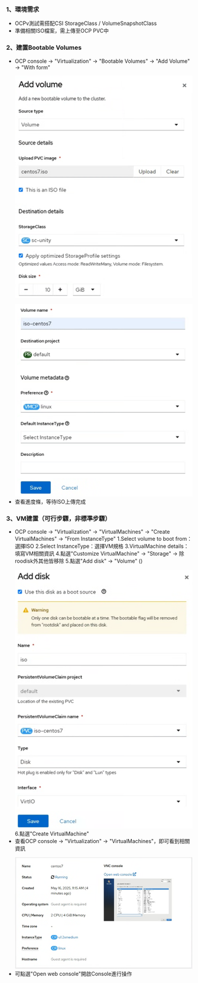 ### 1、環境需求
* OCPv測試需搭配CSI StorageClass / VolumeSnapshotClass
* 準備相關ISO檔案，需上傳至OCP PVC中

### 2、建置Bootable Volumes
* OCP console -> "Virtualization" -> "Bootable Volumes" -> "Add Volume" -> "With form"</p>
  ![](https://github.com/Andy0583/OCP/blob/main/Image/ocp/ocp-5.png)</p>
  ![](https://github.com/Andy0583/OCP/blob/main/Image/ocp/ocp-6.png)  
* 查看進度條，等待ISO上傳完成

### 3、VM建置（可行步驟，非標準步驟）
* OCP console -> "Virtualization" -> "VirtualMachines" -> "Create VirtualMachines" -> "From InstanceType"
  1.Select volume to boot from：選擇ISO
  2.Select InstanceType：選擇VM規格
  3.VirtualMachine details：填寫VM相關資訊
  4.點選"Customize VirtualMachine" -> "Storage" -> 除roodisk外其他皆移除
  5.點選"Add disk" -> "Volume" ()</p>
  ![](https://github.com/Andy0583/OCP/blob/main/Image/ocp/ocp-7.png)  
  6.點選"Create VirtualMachine"
* 查看OCP console -> "Virtualization" -> "VirtualMachines"，即可看到相關資訊</p>
  ![](https://github.com/Andy0583/OCP/blob/main/Image/ocp/ocp-8.png)
* 可點選"Open web console"開啟Console進行操作
